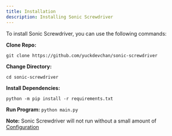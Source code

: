 ```yaml
---
title: Installation
description: Installing Sonic Screwdriver
---
```

To install Sonic Screwdriver, you can use the following commands:

**Clone Repo:**

```git clone https://github.com/yuckdevchan/sonic-screwdriver```

**Change Directory:**

```cd sonic-screwdriver```

**Install Dependencies:**

```python -m pip install -r requirements.txt```

**Run Program:**
```python main.py```

**Note:** Sonic Screwdriver will not run without a small amount of [Configuration](/Configuration)
